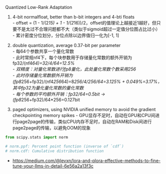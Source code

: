 Quantized Low-Rank Adaptation

1. 4-bit normalfloat, better than b-bit integers and 4-bti floats  
        - offset = (1 - 1/(2*15) + 1 - 1/(2*16))/2，offset的值理论上越接近1越好，但只要不是太过不合理问题都不大（类似于sigmoid超过一定值分位图占比过小）  
        - 累计密度分位划分，分位点除以边界值归一化为[-1, 1]
  
2. double quantization, average 0.37-bit per parameter  
        - 每64个参数共享一个量化常数  
        - 此时常规nf4下，每个块参数用于存储量化常数的额外开销为fp32/(nf4*64)=32/4/64=12.5%  
        - 双精度：对量化常数进行fp8量化，此处量化常数个数采用256  
        - 此时存储量化常数额外开销为(fp8*256+fp32)/(nf4*256*64)=8*256/4/256/64=3.125% + 0.049%=3.17%，其中fp32为量化量化常数的量化常数  
        - 每个参数的平均额外开销：fp32/64=0.5bit → (fp8*256+fp32)/64*256=0.127bit
  
3. paged optimizers, using NVIDIA unified memory to avoid the gradient checkpointing memory spikes
        - GPU显存不足时，自动在GPU和CPU间进行page2page的传输，类似CPU内存不足时，自动在RAM和Disk间进行page2page的传输，以避免OOM的现象

```python
from scipy.stats import norm

# norm.ppf: Percent point function (inverse of `cdf`)
# norm.cdf: Cumulative distribution function
```

- https://medium.com/@levxn/lora-and-qlora-effective-methods-to-fine-tune-your-llms-in-detail-6e56a2a13f3c